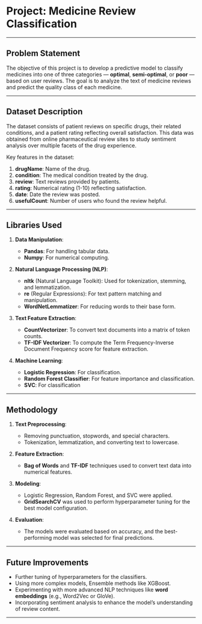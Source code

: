 
# Project: **Medicine Review Classification**

---

## **Problem Statement**
The objective of this project is to develop a predictive model to classify medicines into one of three categories — **optimal**, **semi-optimal**, or **poor** — based on user reviews. The goal is to analyze the text of medicine reviews and predict the quality class of each medicine.

---

## **Dataset Description**
The dataset consists of patient reviews on specific drugs, their related conditions, and a patient rating reflecting overall satisfaction. This data was obtained from online pharmaceutical review sites to study sentiment analysis over multiple facets of the drug experience.

Key features in the dataset:
1. **drugName**: Name of the drug.
2. **condition**: The medical condition treated by the drug.
3. **review**: Text reviews provided by patients.
4. **rating**: Numerical rating (1-10) reflecting satisfaction.
5. **date**: Date the review was posted.
6. **usefulCount**: Number of users who found the review helpful.

---

## **Libraries Used**
1. **Data Manipulation**:
   - **Pandas**: For handling tabular data.
   - **Numpy**: For numerical computing.

2. **Natural Language Processing (NLP)**:
   - **nltk** (Natural Language Toolkit): Used for tokenization, stemming, and lemmatization.
   - **re** (Regular Expressions): For text pattern matching and manipulation.
   - **WordNetLemmatizer**: For reducing words to their base form.

3. **Text Feature Extraction**:
   - **CountVectorizer**: To convert text documents into a matrix of token counts.
   - **TF-IDF Vectorizer**: To compute the Term Frequency-Inverse Document Frequency score for feature extraction.

4. **Machine Learning**:
   - **Logistic Regression**: For classification.
   - **Random Forest Classifier**: For feature importance and classification.
   - **SVC**: For classification

---

## **Methodology**
1. **Text Preprocessing**: 
   - Removing punctuation, stopwords, and special characters.
   - Tokenization, lemmatization, and converting text to lowercase.
   
2. **Feature Extraction**:
   - **Bag of Words** and **TF-IDF** techniques used to convert text data into numerical features.
   
3. **Modeling**:
   - Logistic Regression, Random Forest, and SVC were applied.
   - **GridSearchCV** was used to perform hyperparameter tuning for the best model configuration.
   
4. **Evaluation**:
   - The models were evaluated based on accuracy, and the best-performing model was selected for final predictions.

---

## **Future Improvements**
- Further tuning of hyperparameters for the classifiers.
- Using more complex models, Ensemble methods like XGBoost.
- Experimenting with more advanced NLP techniques like **word embeddings** (e.g., Word2Vec or GloVe).
- Incorporating sentiment analysis to enhance the model’s understanding of review content.

---
